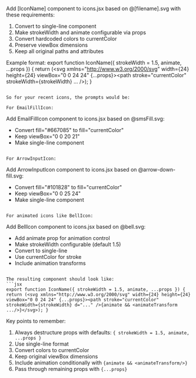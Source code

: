 Add [IconName] component to icons.jsx based on @[filename].svg with these requirements:
1. Convert to single-line component
2. Make strokeWidth and animate configurable via props
3. Convert hardcoded colors to currentColor
4. Preserve viewBox dimensions
5. Keep all original paths and attributes

Example format:
export function IconName({ strokeWidth = 1.5, animate, ...props }) {
    return (<svg xmlns="http://www.w3.org/2000/svg" width={24} height={24} viewBox="0 0 24 24" {...props}><path stroke="currentColor" strokeWidth={strokeWidth} ... /></svg>);
}
```

So for your recent icons, the prompts would be:

For EmailFillIcon:
```
Add EmailFillIcon component to icons.jsx based on @smsFill.svg:
- Convert fill="#667085" to fill="currentColor"
- Keep viewBox="0 0 20 21"
- Make single-line component
```

For ArrowInputIcon:
```
Add ArrowInputIcon component to icons.jsx based on @arrow-down-fill.svg:
- Convert fill="#101828" to fill="currentColor"
- Keep viewBox="0 0 25 24"
- Make single-line component
```

For animated icons like BellIcon:
```
Add BellIcon component to icons.jsx based on @bell.svg:
- Add animate prop for animation control
- Make strokeWidth configurable (default 1.5)
- Convert to single-line
- Use currentColor for stroke
- Include animation transforms
```

The resulting component should look like:
```jsx
export function IconName({ strokeWidth = 1.5, animate, ...props }) { return (<svg xmlns="http://www.w3.org/2000/svg" width={24} height={24} viewBox="0 0 24 24" {...props}><path stroke="currentColor" strokeWidth={strokeWidth} d="..." />{animate && <animateTransform .../>}</svg>); }
```

Key points to remember:
1. Always destructure props with defaults: `{ strokeWidth = 1.5, animate, ...props }`
2. Use single-line format
3. Convert colors to currentColor
4. Keep original viewBox dimensions
5. Include animation conditionally with `{animate && <animateTransform/>}`
6. Pass through remaining props with `{...props}`
